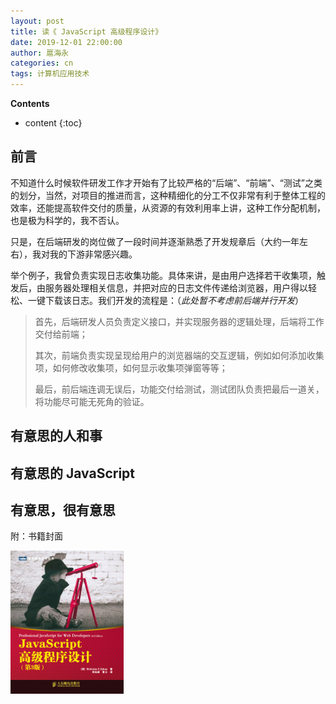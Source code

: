 ```yaml
---
layout: post
title: 读《 JavaScript 高级程序设计》
date: 2019-12-01 22:00:00
author: 扈海永
categories: cn
tags: 计算机应用技术
--- 
```


__Contents__

* content
{:toc}

## 前言

不知道什么时候软件研发工作才开始有了比较严格的“后端”、“前端”、“测试”之类的划分，当然，对项目的推进而言，这种精细化的分工不仅非常有利于整体工程的效率，还能提高软件交付的质量，从资源的有效利用率上讲，这种工作分配机制，也是极为科学的，我不否认。

只是，在后端研发的岗位做了一段时间并逐渐熟悉了开发规章后（大约一年左右），我对我的下游非常感兴趣。

举个例子，我曾负责实现日志收集功能。具体来讲，是由用户选择若干收集项，触发后，由服务器处理相关信息，并把对应的日志文件传递给浏览器，用户得以轻松、一键下载该日志。我们开发的流程是：（_此处暂不考虑前后端并行开发_）

> 首先，后端研发人员负责定义接口，并实现服务器的逻辑处理，后端将工作交付给前端；
>
> 其次，前端负责实现呈现给用户的浏览器端的交互逻辑，例如如何添加收集项，如何修改收集项，如何显示收集项弹窗等等；
>
> 最后，前后端连调无误后，功能交付给测试，测试团队负责把最后一道关，将功能尽可能无死角的验证。




## 有意思的人和事



## 有意思的 JavaScript



## 有意思，很有意思

附：书籍封面

<p>
    <img src="/images/professional-js-for-web-devs.jpg" width="36%">
</p>